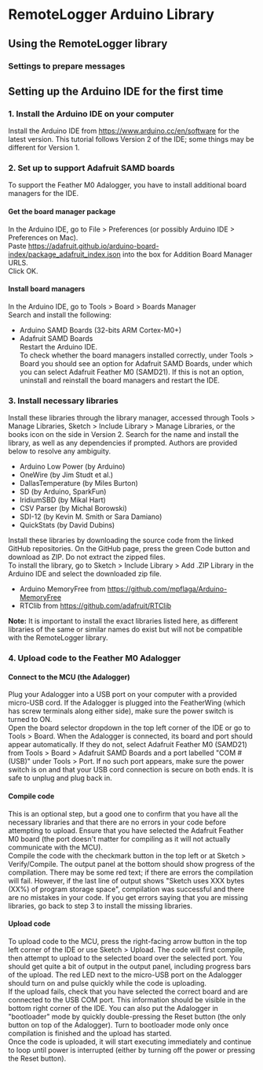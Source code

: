 # RemoteLogger Arduino Library

## Using the RemoteLogger library

### Settings to prepare messages




## Setting up the Arduino IDE for the first time

### 1. Install the Arduino IDE on your computer 
Install the Arduino IDE from https://www.arduino.cc/en/software for the latest version. This tutorial follows Version 2 of the IDE; some things may be different for Version 1.  


### 2. Set up to support Adafruit SAMD boards 
To support the Feather M0 Adalogger, you have to install additional board managers for the IDE. 

#### Get the board manager package
In the Arduino IDE, go to File > Preferences (or possibly Arduino IDE > Preferences on Mac).<br>
Paste https://adafruit.github.io/arduino-board-index/package_adafruit_index.json into the box for Addition Board Manager URLS. <br>
Click OK.

#### Install board managers
In the Arduino IDE, go to Tools > Board > Boards Manager<br>
Search and install the following: 
- Arduino SAMD Boards (32-bits ARM Cortex-M0+)
- Adafruit SAMD Boards<br>
Restart the Arduino IDE.<br>
To check whether the board managers installed correctly, under Tools > Board you should see an option for Adafruit SAMD Boards, under which you can select Adafruit Feather M0 (SAMD21). If this is not an option, uninstall and reinstall the board managers and restart the IDE.


### 3. Install necessary libraries
Install these libraries through the library manager, accessed through Tools > Manage Libraries, Sketch > Include Library > Manage Libraries, or the books icon on the side in Version 2. Search for the name and install the library, as well as any dependencies if prompted. Authors are provided below to resolve any ambiguity.
- Arduino Low Power (by Arduino)
- OneWire (by Jim Studt et al.)
- DallasTemperature (by Miles Burton)
- SD (by Arduino, SparkFun)
- IridiumSBD (by Mikal Hart)
- CSV Parser (by Michal Borowski)
- SDI-12 (by Kevin M. Smith or Sara Damiano)
- QuickStats (by David Dubins)

Install these libraries by downloading the source code from the linked GitHub repositories. On the GitHub page, press the green Code button and download as ZIP. Do not extract the zipped files.<br>
To install the library, go to Sketch > Include Library > Add .ZIP Library in the Arduino IDE and select the downloaded zip file. 
- Arduino MemoryFree from https://github.com/mpflaga/Arduino-MemoryFree
- RTClib from https://github.com/adafruit/RTClib

**Note:** It is important to install the exact libraries listed here, as different libraries of the same or similar names do exist but will not be compatible with the RemoteLogger library. 


### 4. Upload code to the Feather M0 Adalogger

#### Connect to the MCU (the Adalogger)
Plug your Adalogger into a USB port on your computer with a provided micro-USB cord. If the Adalogger is plugged into the FeatherWing (which has screw terminals along either side), make sure the power switch is turned to ON.<br>
Open the board selector dropdown in the top left corner of the IDE or go to Tools > Board. When the Adalogger is connected, its board and port should appear automatically. If they do not, select Adafruit Feather M0 (SAMD21) from Tools > Board > Adafruit SAMD Boards and a port labelled "COM # (USB)" under Tools > Port. If no such port appears, make sure the power switch is on and that your USB cord connection is secure on both ends. It is safe to unplug and plug back in.

#### Compile code
This is an optional step, but a good one to confirm that you have all the necessary libraries and that there are no errors in your code before attempting to upload. Ensure that you have selected the Adafruit Feather M0 board (the port doesn't matter for compiling as it will not actually communicate with the MCU).<br>
Compile the code with the checkmark button in the top left or at Sketch > Verify/Compile. The output panel at the bottom should show progress of the compilation. There may be some red text; if there are errors the compilation will fail. However, if the last line of output shows "Sketch uses XXX bytes (XX%) of program storage space", compilation was successful and there are no mistakes in your code. If you get errors saying that you are missing libraries, go back to step 3 to install the missing libraries. 

#### Upload code
To upload code to the MCU, press the right-facing arrow button in the top left corner of the IDE or use Sketch > Upload. The code will first compile, then attempt to upload to the selected board over the selected port. You should get quite a bit of output in the output panel, including progress bars of the upload. The red LED next to the micro-USB port on the Adalogger should turn on and pulse quickly while the code is uploading.<br>
If the upload fails, check that you have selected the correct board and are connected to the USB COM port. This information should be visible in the bottom right corner of the IDE. You can also put the Adalogger in "bootloader" mode by quickly double-pressing the Reset button (the only button on top of the Adalogger). Turn to bootloader mode only once compilation is finished and the upload has started.<br>
Once the code is uploaded, it will start executing immediately and continue to loop until power is interrupted (either by turning off the power or pressing the Reset button).